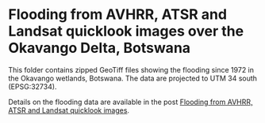 # Flooding from AVHRR, ATSR and Landsat quicklook images over the Okavango Delta, Botswana

This folder contains zipped GeoTiff files showing the flooding since 1972 in the Okavango wetlands, Botswana. The data are projected to UTM 34 south (EPSG:32734).

Details on the flooding data are available in the post [Flooding from AVHRR, ATSR and Landsat quicklook images](https://karttur.github.io/okavango/blog/oka-avhrr/).
